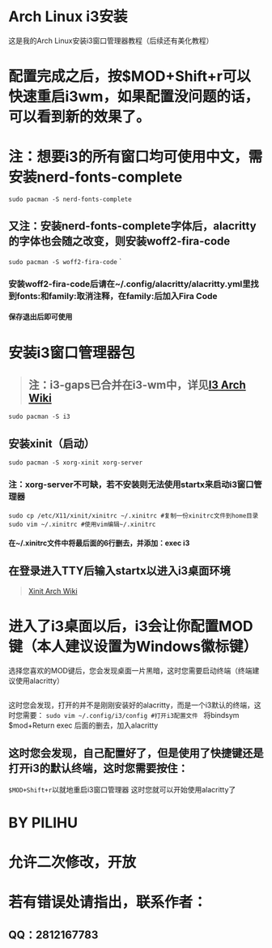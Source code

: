 #                                                      Arch Linux i3安装
这是我的Arch Linux安装i3窗口管理器教程（后续还有美化教程）

# 配置完成之后，按$MOD+Shift+r可以快速重启i3wm，如果配置没问题的话，可以看到新的效果了。

# 注：想要i3的所有窗口均可使用中文，需安装nerd-fonts-complete
`sudo pacman -S nerd-fonts-complete
`

## 又注：安装nerd-fonts-complete字体后，alacritty的字体也会随之改变，则安装woff2-fira-code
`sudo pacman -S woff2-fira-code`
`
### 安装woff2-fira-code后请在~/.config/alacritty/alacritty.yml里找到fonts:和family:取消注释，在family:后加入Fira Code
#### 保存退出后即可使用
                                                                                                    

# 安装i3窗口管理器包
> ## 注：i3-gaps已合并在i3-wm中，详见[I3 Arch Wiki](https://wiki.archlinuxcn.org/wiki/I3)
`sudo pacman -S i3
`

## 安装xinit（启动）
`
sudo pacman -S xorg-xinit xorg-server
`
### 注：xorg-server不可缺，若不安装则无法使用startx来启动i3窗口管理器
`sudo cp /etc/X11/xinit/xinitrc ~/.xinitrc #复制一份xinitrc文件到home目录
`
`sudo vim ~/.xinitrc #使用vim编辑~/.xinitrc
`
#### 在~/.xinitrc文件中将最后面的6行删去，并添加：exec i3

## 在登录进入TTY后输入startx以进入i3桌面环境
> [Xinit Arch Wiki](https://wiki.archlinuxcn.org/wiki/Xinit)

# 进入了i3桌面以后，i3会让你配置MOD键（本人建议设置为Windows徽标键）
选择您喜欢的MOD键后，您会发现桌面一片黑暗，这时您需要启动终端（终端建议使用alacritty）
```$MOD+Enter #此处的MOD为您刚刚设置的MOD键（Alt或Windows徽标键）；以打开终端
```
这时您会发现，打开的并不是刚刚安装好的alacritty，而是一个i3默认的终端，这时您需要：
`sudo vim ~/.config/i3/config #打开i3配置文件
`
将bindsym $mod+Return exec 后面的删去，加入alacritty
## 这时您会发现，自己配置好了，但是使用了快捷键还是打开i3的默认终端，这时您需要按住：
`$MOD+Shift+r`以就地重启i3窗口管理器
这时您就可以开始使用alacritty了

# **BY PILIHU**
# **允许二次修改，开放**
# **若有错误处请指出，联系作者：**
## **QQ：2812167783**